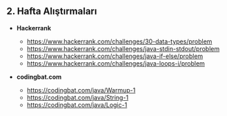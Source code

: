 ## 2. Hafta Alıştırmaları

- **Hackerrank**
    * https://www.hackerrank.com/challenges/30-data-types/problem
    * https://www.hackerrank.com/challenges/java-stdin-stdout/problem
    * https://www.hackerrank.com/challenges/java-if-else/problem
    * https://www.hackerrank.com/challenges/java-loops-i/problem


- **codingbat.com**
    * https://codingbat.com/java/Warmup-1
    * https://codingbat.com/java/String-1
    * https://codingbat.com/java/Logic-1
